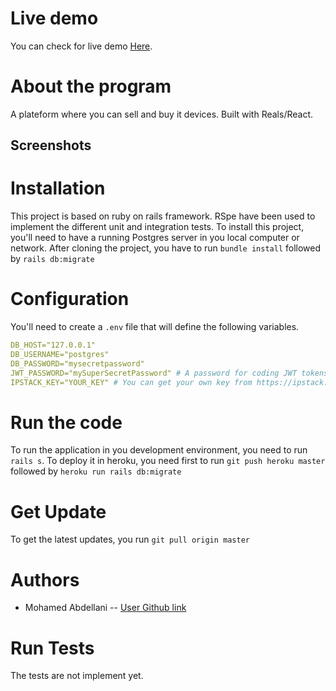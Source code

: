 # Live demo

You can check for live demo [Here](https://it-shop.herokuapp.com/).

# About the program

A plateform where you can sell and buy it devices. Built with Reals/React.

## Screenshots
[]("./")
[]("./")
[]("./")
[]("./")

# Installation

This project is based on ruby on rails framework. RSpe have been used to implement the different unit and integration tests. To install this project, you'll need to have a running Postgres server in you local computer or network. After cloning the project, you have to run `bundle install` followed by `rails db:migrate`

# Configuration

You'll need to create a `.env` file that will define the following variables.

```yml
DB_HOST="127.0.0.1"
DB_USERNAME="postgres"
DB_PASSWORD="mysecretpassword"
JWT_PASSWORD="mySuperSecretPassword" # A password for coding JWT tokens
IPSTACK_KEY="YOUR_KEY" # You can get your own key from https://ipstack.com/ 
```

# Run the code

To run the application in you development environment, you need to run `rails s`.
To deploy it in heroku, you need first to run `git push heroku master` followed by `heroku run rails db:migrate`

# Get Update

To get the latest updates, you run `git pull origin master`

# Authors

- Mohamed Abdellani -- [User Github link](https://github.com/abdellani)

# Run Tests

The tests are not implement yet.